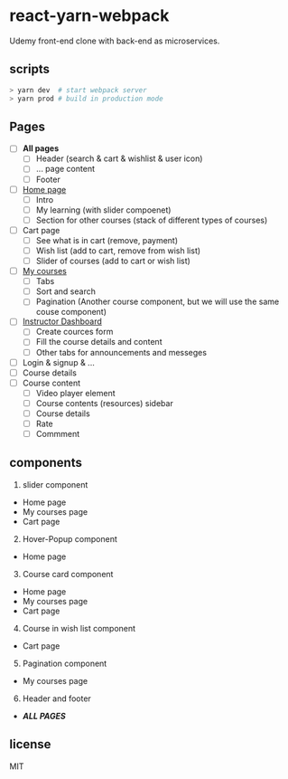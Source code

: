 # react-yarn-webpack

Udemy front-end clone with back-end as microservices.

## scripts

```bash
> yarn dev  # start webpack server
> yarn prod # build in production mode
```

## Pages

- [ ] __All pages__
  - [ ] Header (search & cart & wishlist & user icon)
  - [ ] ... page content
  - [ ] Footer
- [ ] [Home page](https://www.udemy.com)
  - [ ] Intro
  - [ ] My learning (with slider compoenet)
  - [ ] Section for other courses (stack of different types of courses)
- [ ] Cart page
  - [ ] See what is in cart (remove, payment)
  - [ ] Wish list (add to cart, remove from wish list)
  - [ ] Slider of courses (add to cart or wish list)
- [ ] [My courses](https://www.udemy.com/home/my-courses)
  - [ ] Tabs
  - [ ] Sort and search
  - [ ] Pagination (Another course component, but we will use the same couse component)
- [ ] [Instructor Dashboard](https://www.udemy.com/instructor)
  - [ ] Create cources form
  - [ ] Fill the course details and content
  - [ ] Other tabs for announcements and messeges
- [ ] Login & signup & ...
- [ ] Course details
- [ ] Course content
  - [ ] Video player element
  - [ ] Course contents (resources) sidebar
  - [ ] Course details
  - [ ] Rate
  - [ ] Commment

## components

1. slider component
  - Home page
  - My courses page
  - Cart page
2. Hover-Popup component
  - Home page
3. Course card component
  - Home page
  - My courses page
  - Cart page
4. Course in wish list component
  - Cart page
5. Pagination component
  - My courses page
6. Header and footer
  - ***ALL PAGES***


## license

MIT
